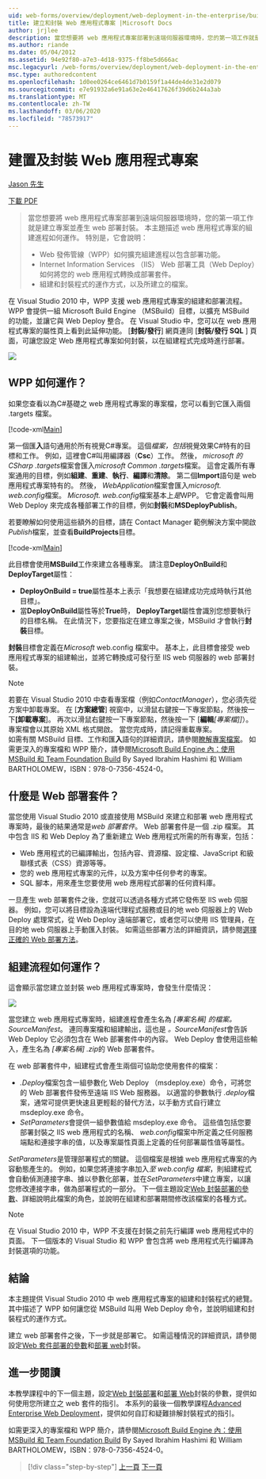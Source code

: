 ```yaml
---
uid: web-forms/overview/deployment/web-deployment-in-the-enterprise/building-and-packaging-web-application-projects
title: 建立和封裝 Web 應用程式專案 |Microsoft Docs
author: jrjlee
description: 當您想要將 web 應用程式專案部署到遠端伺服器環境時，您的第一項工作就是建立專案並產生 web 部署套件 。
ms.author: riande
ms.date: 05/04/2012
ms.assetid: 94e92f80-a7e3-4d18-9375-ff8be5d666ac
msc.legacyurl: /web-forms/overview/deployment/web-deployment-in-the-enterprise/building-and-packaging-web-application-projects
msc.type: authoredcontent
ms.openlocfilehash: 1d0ee0264ce6461d7b0159f1a44de4de31e2d079
ms.sourcegitcommit: e7e91932a6e91a63e2e46417626f39d6b244a3ab
ms.translationtype: MT
ms.contentlocale: zh-TW
ms.lasthandoff: 03/06/2020
ms.locfileid: "78573917"
---
```

# <a name="building-and-packaging-web-application-projects"></a>建置及封裝 Web 應用程式專案

[Jason 先生](https://github.com/jrjlee)

[下載 PDF](https://msdnshared.blob.core.windows.net/media/MSDNBlogsFS/prod.evol.blogs.msdn.com/CommunityServer.Blogs.Components.WeblogFiles/00/00/00/63/56/8130.DeployingWebAppsInEnterpriseScenarios.pdf)

> 當您想要將 web 應用程式專案部署到遠端伺服器環境時，您的第一項工作就是建立專案並產生 web 部署封裝。 本主題描述 web 應用程式專案的組建進程如何運作。 特別是，它會說明：
> 
> - Web 發佈管線（WPP）如何擴充組建進程以包含部署功能。
> - Internet Information Services （IIS） Web 部署工具（Web Deploy）如何將您的 web 應用程式轉換成部署套件。
> - 組建和封裝程式的運作方式，以及所建立的檔案。

在 Visual Studio 2010 中，WPP 支援 web 應用程式專案的組建和部署流程。 WPP 會提供一組 Microsoft Build Engine （MSBuild）目標，以擴充 MSBuild 的功能，並讓它與 Web Deploy 整合。 在 Visual Studio 中，您可以在 web 應用程式專案的屬性頁上看到此延伸功能。 [**封裝/發行**] 網頁連同 [**封裝/發行 SQL** ] 頁面，可讓您設定 Web 應用程式專案如何封裝，以在組建程式完成時進行部署。

![](building-and-packaging-web-application-projects/_static/image1.png)

## <a name="how-does-the-wpp-work"></a>WPP 如何運作？

如果您查看以為C#基礎之 web 應用程式專案的專案檔，您可以看到它匯入兩個 .targets 檔案。

[!code-xml[Main](building-and-packaging-web-application-projects/samples/sample1.xml)]

第一個匯**入**語句通用於所有視覺C#專案。 這個*檔案，包括*視覺效果C#特有的目標和工作。 例如，這裡會C#叫用編譯器（**Csc**）工作。 然後， *microsoft 的 CSharp .targets*檔案會匯入*microsoft Common .targets*檔案。 這會定義所有專案通用的目標，例如**組建**、**重建**、**執行**、**編譯**和**清除**。 第二個**Import**語句是 web 應用程式專案特有的。 然後， *WebApplication*檔案會匯入*microsoft. web.config*檔案。 *Microsoft. web.config*檔案基本上*是*WPP。 它會定義會叫用 Web Deploy 來完成各種部署工作的目標，例如**封裝**和**MSDeployPublish**。

若要瞭解如何使用這些額外的目標，請在 Contact Manager 範例解決方案中開啟*Publish*檔案，並查看**BuildProjects**目標。

[!code-xml[Main](building-and-packaging-web-application-projects/samples/sample2.xml)]

此目標會使用**MSBuild**工作來建立各種專案。 請注意**DeployOnBuild**和**DeployTarget**屬性：

- **DeployOnBuild = true**屬性基本上表示「我想要在組建成功完成時執行其他目標」。
- 當**DeployOnBuild**屬性等於**True**時， **DeployTarget**屬性會識別您想要執行的目標名稱。 在此情況下，您要指定在建立專案之後，MSBuild 才會執行**封裝**目標。

**封裝**目標會定義在*Microsoft* web.config 檔案中。 基本上，此目標會接受 web 應用程式專案的組建輸出，並將它轉換成可發行至 IIS web 伺服器的 web 部署封裝。

> [!NOTE]
> 若要在 Visual Studio 2010 中查看專案檔（例如<em>ContactManager</em>），您必須先從方案中卸載專案。 在 [<strong>方案總管</strong>] 視窗中，以滑鼠右鍵按一下專案節點，然後按一下<strong>[卸載專案</strong>]。 再次以滑鼠右鍵按一下專案節點，然後按一下 [<strong>編輯</strong><em>[專案檔]]</em>）。 專案檔會以其原始 XML 格式開啟。 當您完成時，請記得重載專案。  
> 如需有關 MSBuild 目標、工作和匯<strong>入</strong>語句的詳細資訊，請參閱[瞭解專案檔案](understanding-the-project-file.md)。 如需更深入的專案檔和 WPP 簡介，請參閱[Microsoft Build Engine 內：使用 MSBuild 和 Team Foundation Build](http://amzn.com/0735645248) By Sayed Ibrahim Hashimi 和 William BARTHOLOMEW，ISBN：978-0-7356-4524-0。

## <a name="what-is-a-web-deployment-package"></a>什麼是 Web 部署套件？

當您使用 Visual Studio 2010 或直接使用 MSBuild 來建立和部署 web 應用程式專案時，最後的結果通常是*web 部署套件*。 Web 部署套件是一個 .zip 檔案。 其中包含 IIS 和 Web Deploy 為了重新建立 Web 應用程式所需的所有專案，包括：

- Web 應用程式的已編譯輸出，包括內容、資源檔、設定檔、JavaScript 和級聯樣式表（CSS）資源等等。
- 您的 web 應用程式專案的元件，以及方案中任何參考的專案。
- SQL 腳本，用來產生您要使用 web 應用程式部署的任何資料庫。

一旦產生 web 部署套件之後，您就可以透過各種方式將它發佈至 IIS web 伺服器。 例如，您可以將目標設為遠端代理程式服務或目的地 web 伺服器上的 Web Deploy 處理常式，從 Web Deploy 遠端部署它，或者您可以使用 IIS 管理員，在目的地 web 伺服器上手動匯入封裝。 如需這些部署方法的詳細資訊，請參閱[選擇正確的 Web 部署方法](../configuring-server-environments-for-web-deployment/choosing-the-right-approach-to-web-deployment.md)。

## <a name="how-does-the-build-process-work"></a>組建流程如何運作？

這會顯示當您建立並封裝 web 應用程式專案時，會發生什麼情況：

![](building-and-packaging-web-application-projects/_static/image2.png)

當您建立 web 應用程式專案時，組建進程會產生名為 *[專案名稱] 的檔案。SourceManifest*。 連同專案檔和組建輸出，這也是 *。SourceManifest*會告訴 Web Deploy 它必須包含在 Web 部署套件中的內容。 Web Deploy 會使用這些輸入，產生名為 *[專案名稱] .zip*的 Web 部署套件。

在 web 部署套件中，組建程式會產生兩個可協助您使用套件的檔案：

- *.Deploy*檔案包含一組參數化 Web Deploy （msdeploy.exe）命令，可將您的 Web 部署套件發佈至遠端 IIS Web 服務器。 以適當的參數執行 *.deploy*檔案，通常可提供更快速且更輕鬆的替代方法，以手動方式自行建立 msdeploy.exe 命令。
- *SetParameters*會提供一組參數值給 msdeploy.exe 命令。 這些值包括您要部署封裝之 IIS web 應用程式的名稱、 *web.config*檔案中所定義之任何服務端點和連接字串的值，以及專案屬性頁面上定義的任何部署屬性值等屬性。

*SetParameters*是管理部署程式的關鍵。 這個檔案是根據 web 應用程式專案的內容動態產生的。 例如，如果您將連接字串加入*至 web.config 檔案*，則組建程式會自動偵測連接字串、據以參數化部署，並在*SetParameters*中建立專案，以讓您修改連接字串，做為部署程式的一部分。 下一個主題設定[Web 封裝部署的參數](configuring-parameters-for-web-package-deployment.md)、詳細說明此檔案的角色，並說明在組建和部署期間修改該檔案的各種方式。

> [!NOTE]
> 在 Visual Studio 2010 中，WPP 不支援在封裝之前先行編譯 web 應用程式中的頁面。 下一個版本的 Visual Studio 和 WPP 會包含將 web 應用程式先行編譯為封裝選項的功能。

## <a name="conclusion"></a>結論

本主題提供 Visual Studio 2010 中 web 應用程式專案的組建和封裝程式的總覽。 其中描述了 WPP 如何讓您從 MSBuild 叫用 Web Deploy 命令，並說明組建和封裝程式的運作方式。

建立 web 部署套件之後，下一步就是部署它。 如需這種情況的詳細資訊，請參閱設定[Web 套件部署的參數](configuring-parameters-for-web-package-deployment.md)和[部署 web](deploying-web-packages.md)封裝。

## <a name="further-reading"></a>進一步閱讀

本教學課程中的下一個主題，設定[Web 封裝部署](configuring-parameters-for-web-package-deployment.md)和[部署 Web](deploying-web-packages.md)封裝的參數，提供如何使用您所建立之 web 套件的指引。 本系列的最後一個教學課程[Advanced Enterprise Web Deployment](../advanced-enterprise-web-deployment/advanced-enterprise-web-deployment.md)，提供如何自訂和疑難排解封裝程式的指引。

如需更深入的專案檔和 WPP 簡介，請參閱[Microsoft Build Engine 內：使用 MSBuild 和 Team Foundation Build](http://amzn.com/0735645248) By Sayed Ibrahim Hashimi 和 William BARTHOLOMEW，ISBN：978-0-7356-4524-0。

> [!div class="step-by-step"]
> [上一頁](understanding-the-build-process.md)
> [下一頁](configuring-parameters-for-web-package-deployment.md)
